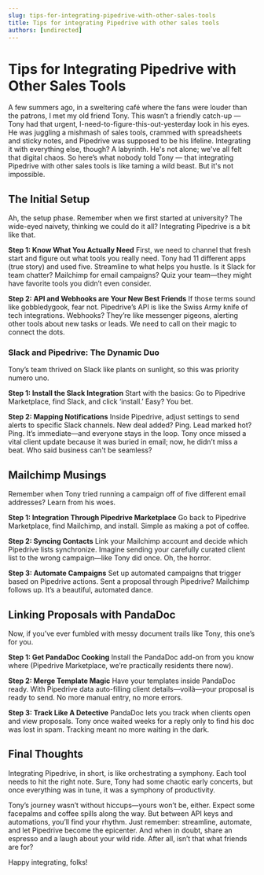 ```yaml
---
slug: tips-for-integrating-pipedrive-with-other-sales-tools
title: Tips for integrating Pipedrive with other sales tools
authors: [undirected]
---
```


# Tips for Integrating Pipedrive with Other Sales Tools

A few summers ago, in a sweltering café where the fans were louder than the patrons, I met my old friend Tony. This wasn’t a friendly catch-up — Tony had that urgent, I-need-to-figure-this-out-yesterday look in his eyes. He was juggling a mishmash of sales tools, crammed with spreadsheets and sticky notes, and Pipedrive was supposed to be his lifeline. Integrating it with everything else, though? A labyrinth. He's not alone; we've all felt that digital chaos. So here’s what nobody told Tony — that integrating Pipedrive with other sales tools is like taming a wild beast. But it's not impossible.

## The Initial Setup

Ah, the setup phase. Remember when we first started at university? The wide-eyed naivety, thinking we could do it all? Integrating Pipedrive is a bit like that.

**Step 1: Know What You Actually Need**
First, we need to channel that fresh start and figure out what tools you really need. Tony had 11 different apps (true story) and used five. Streamline to what helps you hustle. 
Is it Slack for team chatter? Mailchimp for email campaigns? Quiz your team—they might have favorite tools you didn’t even consider.

**Step 2: API and Webhooks are Your New Best Friends**
If those terms sound like gobbledygook, fear not. Pipedrive’s API is like the Swiss Army knife of tech integrations. Webhooks? They’re like messenger pigeons, alerting other tools about new tasks or leads. We need to call on their magic to connect the dots.

### Slack and Pipedrive: The Dynamic Duo

Tony’s team thrived on Slack like plants on sunlight, so this was priority numero uno.

**Step 1: Install the Slack Integration**
Start with the basics: Go to Pipedrive Marketplace, find Slack, and click ‘install.’ Easy? You bet.

**Step 2: Mapping Notifications**
Inside Pipedrive, adjust settings to send alerts to specific Slack channels. New deal added? Ping. Lead marked hot? Ping. It’s immediate—and everyone stays in the loop. Tony once missed a vital client update because it was buried in email; now, he didn’t miss a beat. Who said business can't be seamless?

## Mailchimp Musings

Remember when Tony tried running a campaign off of five different email addresses? Learn from his woes.

**Step 1: Integration Through Pipedrive Marketplace**
Go back to Pipedrive Marketplace, find Mailchimp, and install. Simple as making a pot of coffee.

**Step 2: Syncing Contacts**
Link your Mailchimp account and decide which Pipedrive lists synchronize. Imagine sending your carefully curated client list to the wrong campaign—like Tony did once. Oh, the horror.

**Step 3: Automate Campaigns**
Set up automated campaigns that trigger based on Pipedrive actions. Sent a proposal through Pipedrive? Mailchimp follows up. It’s a beautiful, automated dance.

## Linking Proposals with PandaDoc

Now, if you’ve ever fumbled with messy document trails like Tony, this one’s for you.

**Step 1: Get PandaDoc Cooking**
Install the PandaDoc add-on from you know where (Pipedrive Marketplace, we’re practically residents there now).

**Step 2: Merge Template Magic**
Have your templates inside PandaDoc ready. With Pipedrive data auto-filling client details—voilà—your proposal is ready to send. No more manual entry, no more errors.

**Step 3: Track Like A Detective**
PandaDoc lets you track when clients open and view proposals. Tony once waited weeks for a reply only to find his doc was lost in spam. Tracking meant no more waiting in the dark.

## Final Thoughts

Integrating Pipedrive, in short, is like orchestrating a symphony. Each tool needs to hit the right note. Sure, Tony had some chaotic early concerts, but once everything was in tune, it was a symphony of productivity.

Tony’s journey wasn’t without hiccups—yours won’t be, either. Expect some facepalms and coffee spills along the way. But between API keys and automations, you’ll find your rhythm. Just remember: streamline, automate, and let Pipedrive become the epicenter. And when in doubt, share an espresso and a laugh about your wild ride. After all, isn’t that what friends are for?

Happy integrating, folks!